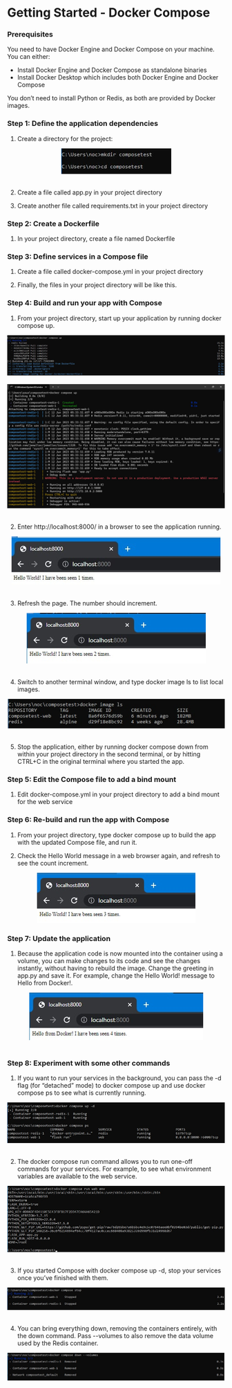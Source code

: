 # Getting Started - Docker Compose

### Prerequisites <br>
You need to have Docker Engine and Docker Compose on your machine. You can either: <br>

- Install Docker Engine and Docker Compose as standalone binaries 
- Install Docker Desktop which includes both Docker Engine and Docker Compose 

You don’t need to install Python or Redis, as both are provided by Docker images.<br>

### Step 1: Define the application dependencies<br>

1. Create a directory for the project:

<div align="center"><img src="gambar/Screenshot(1).jpg"></div><br>

2. Create a file called app.py in your project directory <br>

3. Create another file called requirements.txt in your project directory<br>

### Step 2: Create a Dockerfile<br>

1. In your project directory, create a file named Dockerfile<br>

### Step 3: Define services in a Compose file<br>

1. Create a file called docker-compose.yml in your project directory<br>

2. Finally, the files in your project directory will be like this. <br>


### Step 4: Build and run your app with Compose<br>

1. From your project directory, start up your application by running docker compose up.<br>

<div align="center"><img src="gambar/Screenshot(3).jpg"></div><br>
<div align="center"><img src="gambar/Screenshot(4).jpg"></div><br>

2. Enter http://localhost:8000/ in a browser to see the application running.<br>

<div align="center"><img src="gambar/Screenshot(5).jpg"></div><br>

3. Refresh the page. The number should increment.<br>

<div align="center"><img src="gambar/Screenshot(6).jpg"></div><br>

4. Switch to another terminal window, and type docker image ls to list local images.<br>

<div align="center"><img src="gambar/Screenshot(7).jpg"></div><br>

5. Stop the application, either by running docker compose down from within your project directory in the second terminal, or by hitting CTRL+C in the original terminal where you started the app. <br>


### Step 5: Edit the Compose file to add a bind mount<br>

1. Edit docker-compose.yml in your project directory to add a bind mount for the web service<br>

### Step 6: Re-build and run the app with Compose <br>

1. From your project directory, type docker compose up to build the app with the updated Compose file, and run it. <br>


2. Check the Hello World message in a web browser again, and refresh to see the count increment.<br>

<div align="center"><img src="gambar/Screenshot(10).jpg"></div>

### Step 7: Update the application <br>

1. Because the application code is now mounted into the container using a volume, you can make changes to its code and see the changes instantly, without having to rebuild the image. Change the greeting in app.py and save it. For example, change the Hello World! message to Hello from Docker!.<br>

<div align="center"><img src="gambar/Screenshot(11).jpg"></div><br>

### Step 8: Experiment with some other commands

1. If you want to run your services in the background, you can pass the -d flag (for “detached” mode) to docker compose up and use docker compose ps to see what is currently running. <br>

<div align="center"><img src="gambar/Screenshot(12).jpg"></div><br>

2. The docker compose run command allows you to run one-off commands for your services. For example, to see what environment variables are available to the web service. <br>

<div align="center"><img src="gambar/Screenshot(13).jpg"></div><br>

3. If you started Compose with docker compose up -d, stop your services once you’ve finished with them. <br>

<div align="center"><img src="gambar/Screenshot(14).jpg"></div><br>

4. You can bring everything down, removing the containers entirely, with the down command. Pass --volumes to also remove the data volume used by the Redis container. <br>

<div align="center"><img src="gambar/Screenshot(16).jpg"></div>


